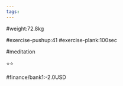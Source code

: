 ```yaml
---
tags: 
---
```


#weight:72.8kg

#exercise-pushup:41
#exercise-plank:100sec

#meditation

⭐⭐

#finance/bank1:-2.0USD



